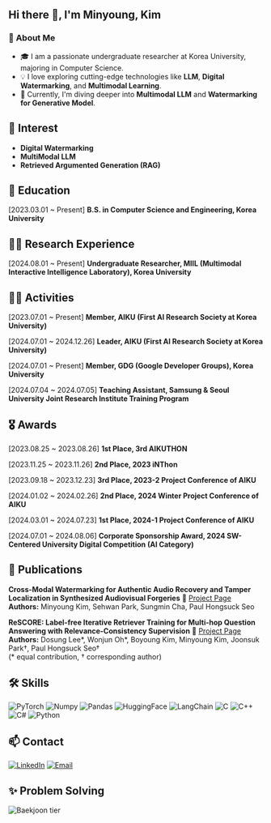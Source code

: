 ## Hi there 👋, I'm Minyoung, Kim

### 🌟 **About Me**  
- 🎓 I am a passionate undergraduate researcher at Korea University, majoring in Computer Science.  
- 💡 I love exploring cutting-edge technologies like **LLM**, **Digital Watermarking**, and **Multimodal Learning**.  
- 🌱 Currently, I'm diving deeper into **Multimodal LLM** and **Watermarking for Generative Model**.

## 🥰 Interest
- **Digital Watermarking**
- **MultiModal LLM**
- **Retrieved Argumented Generation (RAG)**

## 🏫 Education
[2023.03.01 ~ Present]
**B.S. in Computer Science and Engineering, Korea University**


## 🧑‍🔬 Research Experience
[2024.08.01 ~ Present]
**Undergraduate Researcher, MIIL (Multimodal Interactive Intelligence Laboratory), Korea University**


## 🏃‍♂️ Activities
[2023.07.01 ~ Present]
**Member, AIKU (First AI Research Society at Korea University)**

[2024.07.01 ~ 2024.12.26]
**Leader, AIKU (First AI Research Society at Korea University)**

[2024.07.01 ~ Present]
**Member, GDG (Google Developer Groups), Korea University**

[2024.07.04 ~ 2024.07.05]
**Teaching Assistant, Samsung & Seoul University Joint Research Institute Training Program**



## 🎖 Awards
[2023.08.25 ~ 2023.08.26]
**1st Place, 3rd AIKUTHON**

[2023.11.25 ~ 2023.11.26]
**2nd Place, 2023 iNThon**

[2023.09.18 ~ 2023.12.23]
**3rd Place, 2023-2 Project Conference of AIKU**

[2024.01.02 ~ 2024.02.26]
**2nd Place, 2024 Winter Project Conference of AIKU**

[2024.03.01 ~ 2024.07.23]
**1st Place, 2024-1 Project Conference of AIKU**

[2024.07.01 ~ 2024.08.06]
**Corporate Sponsorship Award, 2024 SW-Centered University Digital Competition (AI Category)**


## 📝 Publications
**Cross-Modal Watermarking for Authentic Audio Recovery and Tamper Localization in Synthesized Audiovisual Forgeries** 🔗 [Project Page](https://eurominyoung186.github.io/CMW_SAVF/) 
**Authors:** Minyoung Kim, Sehwan Park, Sungmin Cha, Paul Hongsuck Seo  


**ReSCORE: Label-free Iterative Retriever Training for Multi-hop Question Answering with Relevance-Consistency Supervision** 🔗 [Project Page](https://leeds1219.github.io/ReSCORE/) 
**Authors:** Dosung Lee\*, Wonjun Oh\*, Boyoung Kim, Minyoung Kim, Joonsuk Park†, Paul Hongsuck Seo†  
(\* equal contribution, † corresponding author)



## 🛠️ Skills 
![PyTorch](https://img.shields.io/badge/PyTorch-EE4C2C?style=for-the-badge&logo=pytorch&logoColor=white)
![Numpy](https://img.shields.io/badge/Numpy-777BB4?style=for-the-badge&logo=numpy&logoColor=white)
![Pandas](https://img.shields.io/badge/Pandas-2C2D72?style=for-the-badge&logo=pandas&logoColor=white)
![HuggingFace](https://img.shields.io/badge/-HuggingFace-FDEE21?style=for-the-badge&logo=HuggingFace&logoColor=black)
![LangChain](https://img.shields.io/badge/langchain-1C3C3C?style=for-the-badge&logo=langchain&logoColor=white)
![C](https://img.shields.io/badge/C-00599C?style=for-the-badge&logo=c&logoColor=white)
![C++](https://img.shields.io/badge/C%2B%2B-00599C?style=for-the-badge&logo=c%2B%2B&logoColor=white)
![C#](https://img.shields.io/badge/C%23-239120?style=for-the-badge&logo=csharp&logoColor=white)
![Python](https://img.shields.io/badge/Python-FFD43B?style=for-the-badge&logo=python&logoColor=blue)

## 📫 Contact
[![LinkedIn](https://img.shields.io/badge/LinkedIn-0077B5?style=for-the-badge&logo=linkedin&logoColor=white)](www.linkedin.com/in/minyoung-kim-b40349276)
[![Email](https://img.shields.io/badge/Email-D14836?style=for-the-badge&logo=gmail&logoColor=white)](omniverse186@korea.ac.kr)


## ✨ Problem Solving
![Baekjoon tier](http://mazassumnida.wtf/api/v2/generate_badge?boj=omniverse186)
<!--
**EuroMinyoung186/EuroMinyoung186** is a ✨ _special_ ✨ repository because its `README.md` (this file) appears on your GitHub profile.

Here are some ideas to get you started:

- 🔭 I’m currently working on ...
- 🌱 I’m currently learning ...
- 👯 I’m looking to collaborate on ...
- 🤔 I’m looking for help with ...
- 💬 Ask me about ...
- 📫 How to reach me: ...
- 😄 Pronouns: ...
- ⚡ Fun fact: ...
-->
